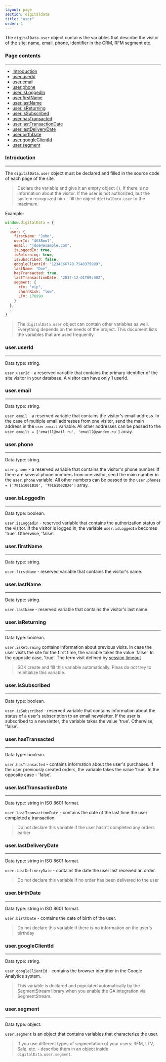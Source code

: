 ```yaml
---
layout: page
section: digitaldata
title: "user"
order: 1
---
```


The `digitalData.user` object contains the variables that describe the visitor of the site: name, email, phone, identifier in the CRM, RFM segment etc.

### Page contents
------
<ul class="page-navigation">
  <li><a href="#introduction">Introduction</a></li>
  <li><a href="#user.userId">user.userId</a></li>
  <li><a href="#user.email">user.email</a></li>
  <li><a href="#user.phone">user.phone</a></li>
  <li><a href="#user.isLoggedIn">user.isLoggedIn</a></li>
  <li><a href="#user.firstName">user.firstName</a></li>
  <li><a href="#user.lastName">user.lastName</a></li>
  <li><a href="#user.isReturning">user.isReturning</a></li>
  <li><a href="#user.isSubscribed">user.isSubscribed</a></li>
  <li><a href="#user.hasTransacted">user.hasTransacted</a></li>
  <li><a href="#user.lastTransactionDate">user.lastTransactionDate</a></li>
  <li><a href="#user.lastDeliveryDate">user.lastDeliveryDate</a></li>
  <li><a href="#user.birthDate">user.birthDate</a></li>
  <li><a href="#user.googleClientId">user.googleClientId</a></li>
  <li><a href="#user.segment">user.segment</a></li>
</ul>


### <a name="introduction"></a>Introduction
------
The `digitalData.user` object must be declared and filled in the source code of each page of the site.

> Declare the variable and give it an empty object `{}`, If there is no information about the visitor. If the user is not authorized, but the system recognized him - fill the object `digitalData.user` to the maximum.

Example:
```javascript
window.digitalData = {
  ...,
  user: {
    firstName: "John",
    userId: "4638mn1",
    email: "jdoe@example.com",
    isLoggedIn: true,
    isReturning: true,
    isSubscribed: false,
    googleClientId: "1234566778.7548375999",
    lastName: "Doe",
    hasTransacted: true,
    lastTransactionDate: "2017-12-01T09:00Z",
    segment: {
      rfm: "vip",
      churnRisk: "low",
      LTV: 178990
    }
  },
  ...
}
```

> The `digitalData.user` object can contain other variables as well. Everything depends on the needs of the project. This document lists the variables that are used frequently.

### <a name="user.userId"></a>user.userId
------
Data type: string.

`user.userId` - a reserved variable that contains the primary identifier of the site visitor in your database. A visitor can have only 1 userId.

### <a name="user.email"></a>user.email
------
Data type: string.

`user.email` - a reserved variable that contains the visitor's email address. In the case of multiple email addresses from one visitor, send the main address in the `user.email` variable. All other addresses can be passed to the `user.emails = ['email1@mail.ru', 'email2@yandex.ru']` array.

### <a name="user.phone"></a>user.phone
------
Data type: string.

`user.phone` - a reserved variable that contains the visitor's phone number. If there are several phone numbers from one visitor, send the main number in the `user.phone` variable. All other numbers can be passed to the `user.phones = ['79161001010', '79161002020']` array.

### <a name="user.isLoggedIn"></a>user.isLoggedIn
------
Data type: boolean.

`user.isLoggedIn` - reserved variable that contains the authorization status of the visitor. If the visitor is logged in, the variable `user.isLoggedIn` becomes 'true'. Otherwise, 'false'.

### <a name="user.firstName"></a>user.firstName
------
Data type: string.

`user.firstName` - reserved variable that contains the visitor's name.

### <a name="user.lastName"></a>user.lastName
------
Data type: string.

`user.lastName` - reserved variable that contains the visitor's last name.

### <a name="user.isReturning"></a>user.isReturning
------
Data type: boolean.

`user.isReturning` contains information about previous visits. In case the user visits the site for the first time, the variable takes the value 'false'. In the opposite case, 'true'. The term visit defined by [session timeout](/for-analyst/settings#sessionLength)

> SDK create and fill this variable automatically. Pleas do not trey to reinitialize this variable.


### <a name="user.isSubscribed"></a>user.isSubscribed
------
Data type: boolean.

`user.isSubscribed` - reserved variable that contains information about the status of a user's subscription to an email newsletter. If the user is subscribed to a newsletter, the variable takes the value 'true'. Otherwise, 'false'.

### <a name="user.hasTransacted"></a>user.hasTransacted
------
Data type: boolean.

`user.hasTransacted` - contains information about the user's purchases. If the user previously created orders, the variable takes the value 'true'. In the opposite case - 'false'.

### <a name="user.lastTransactionDate"></a>user.lastTransactionDate
------
Data type: string in ISO 8601 format.

`user.lastTransactionDate` - contains the date of the last time the user completed a transaction.
>Do not declare this variable if the user hasn't completed any orders earlier

### <a name="user.lastDeliveryDate"></a>user.lastDeliveryDate
------
Data type: string in ISO 8601 format.

`user.lastDeliveryDate` - contains the date the user last received an order.
>Do not declare this variable if no order has been delivered to the user

### <a name="user.birthDate"></a>user.birthDate
------
Data type: string in ISO 8601 format.

`user.birthDate` - contains the date of birth of the user.
>Do not declare this variable if there is no information on the user's birthday

### <a name="user.googleClientId"></a>user.googleClientId
------
Data type: string.

`user.googleClientId` - contains the browser identifier in the Google Analytics system.
>This variable is declared and populated automatically by the SegmentStream library when you enable the GA integration via SegmentStream.

### <a name="user.segment"></a>user.segment
------
Data type: object.

`user.segment` is an object that contains variables that characterize the user.
>If you use different types of segmentation of your users: RFM, LTV, Sale, etc. - describe them in an object inside `digitalData.user.segment`.
